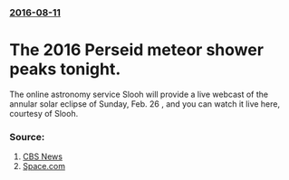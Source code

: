 ### [2016-08-11](/news/2016/08/11/index.md)

# The 2016 Perseid meteor shower  peaks tonight. 

The online astronomy service Slooh will provide a live webcast of the annular solar eclipse of Sunday, Feb. 26 , and you can watch it live here, courtesy of Slooh.


### Source:

1. [CBS News](http://www.cbsnews.com/news/the-perseid-meteor-shower-peaks-tonight-how-to-watch/)
2. [Space.com](http://www.space.com/19195-night-sky-planets-asteroids-webcasts.html)
